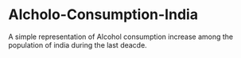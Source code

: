 # Alcholo-Consumption-India
A simple representation of Alcohol consumption increase among the population of india during the last deacde.
